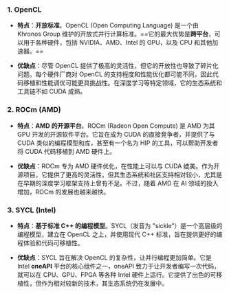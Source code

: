 ### 1. OpenCL

- **特点**：**开放标准**。OpenCL (Open Computing Language) 是一个由 Khronos Group 维护的开放式并行计算标准。==它的最大优势是**跨平台**，可以用于各种硬件，包括 NVIDIA、AMD、Intel 的 GPU，以及 CPU 和其他加速器。==
    
- **优缺点**：尽管 OpenCL 提供了极高的灵活性，但它的开放性也导致了碎片化问题。每个硬件厂商对 OpenCL 的支持程度和性能优化都可能不同，因此代码移植和性能调优可能更具挑战性。在深度学习等特定领域，它的生态系统和工具链不如 CUDA 成熟。
    

### 2. ROCm (AMD)

- **特点**：**AMD 的开源平台**。ROCm (Radeon Open Compute) 是 AMD 为其 GPU 开发的开源软件平台。它旨在成为 CUDA 的直接竞争者，并提供了与 CUDA 类似的编程模型和库，甚至有一个名为 HIP 的工具，可以帮助开发者将 CUDA 代码移植到 AMD 硬件上。
    
- **优缺点**：ROCm 专为 AMD 硬件优化，在性能上可以与 CUDA 媲美。作为开源项目，它提供了更高的灵活性，但其生态系统和社区支持相对较小，尤其是在早期的深度学习框架支持上曾有不足。不过，随着 AMD 在 AI 领域的投入增加，ROCm 的发展也越来越快。
    

### 3. SYCL (Intel)

- **特点**：**基于标准 C++ 的编程模型**。SYCL（发音为 "sickle"）是一个高层级的编程模型，建立在 OpenCL 之上，并使用现代 C++ 标准，旨在提供更好的编程体验和代码可移植性。
    
- **优缺点**：SYCL 旨在解决 OpenCL 的复杂性，让并行编程更加简单。它是 Intel **oneAPI** 平台的核心组件之一，oneAPI 致力于让开发者编写一次代码，就可以在 CPU、GPU、FPGA 等各种 Intel 硬件上运行。它提供了出色的可移植性，但作为相对较新的技术，其生态系统仍在发展中。